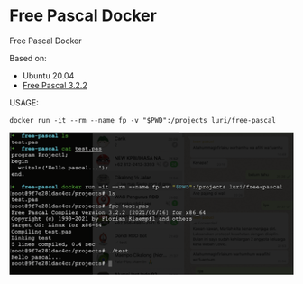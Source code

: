 # Free Pascal Docker

Free Pascal Docker

Based on:

- Ubuntu 20.04
- [Free Pascal 3.2.2](https://www.freepascal.org/)

USAGE:


```
docker run -it --rm --name fp -v "$PWD":/projects luri/free-pascal
```

![luri/free-pascal](docs/console.png)

